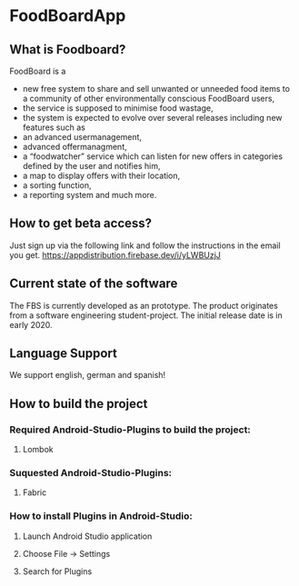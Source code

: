 # FoodBoardApp

## What is Foodboard?

FoodBoard is a 
- new free system to share and sell unwanted or unneeded food items to a community of other environmentally conscious FoodBoard users, 
- the service is supposed to minimise food wastage,
- the system is expected to evolve over several releases including new features such as
- an advanced usermanagement,
- advanced offermanagment,
- a “foodwatcher” service which can listen for new offers in categories defined by the user and notifies him,
- a map to display offers with their location,
- a sorting function,
- a reporting system and much more.

## How to get beta access?

Just sign up via the following link and follow the instructions in the email you get. 
https://appdistribution.firebase.dev/i/yLWBUzjJ

## Current state of the software

The FBS is currently developed as an prototype. The product originates from a software engineering student-project. 
The initial release date is in early 2020.

## Language Support

We support english, german and spanish!

## How to build the project

### Required Android-Studio-Plugins to build the project:
1. Lombok
  
### Suquested Android-Studio-Plugins:
1. Fabric
  
### How to install Plugins in Android-Studio:

1) Launch Android Studio application

2) Choose File -> Settings 

3) Search for Plugins


